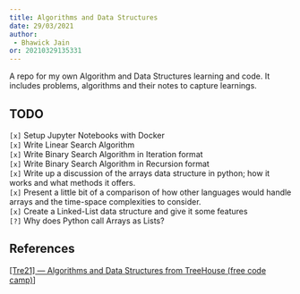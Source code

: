 ```yaml
---
title: Algorithms and Data Structures
date: 29/03/2021 
author:
 - Bhawick Jain
or: 20210329135331
---
```


A repo for my own Algorithm and Data Structures learning and code. It includes problems, algorithms and their notes to capture learnings.

## TODO
`[x]` Setup Jupyter Notebooks with Docker  
`[x]` Write Linear Search Algorithm  
`[x]` Write Binary Search Algorithm in Iteration format  
`[x]` Write Binary Search Algorithm in Recursion format  
`[x]` Write up a discussion of the arrays data structure in python; how it works and what methods it offers.  
`[x]` Present a little bit of a comparison of how other languages would handle arrays and the time-space complexities to consider.  
`[x]` Create a Linked-List data structure and give it some features  
`[?]` Why does Python call Arrays as Lists?  

## References
[[Tre21] — Algorithms and Data Structures from TreeHouse (free code camp)](https://www.youtube.com/watch?v=8hly31xKli0)]
